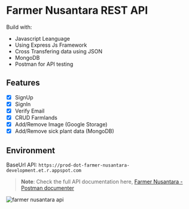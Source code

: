 # Farmer Nusantara REST API
Build with:
- Javascript Leanguage
- Using Express Js Framework
- Cross Transfering data using JSON
- MongoDB
- Postman for API testing

## Features
- [x] SignUp
- [x] SignIn
- [x] Verify Email
- [x] CRUD Farmlands
- [x] Add/Remove Image (Google Storage)
- [x] Add/Remove sick plant data (MongoDB)

## Environment
BaseUrl API: `https://prod-dot-farmer-nusantara-development.et.r.appspot.com`
>**Note**: Check the full API documentation here, [Farmer Nusantara - Postman documenter](https://documenter.getpostman.com/view/10712714/UyxnDjWp)

![farmer nusantara api](https://storage.googleapis.com/farmer-nusantara-storage/markdown_assets/farmer_nusantara_api.png)
